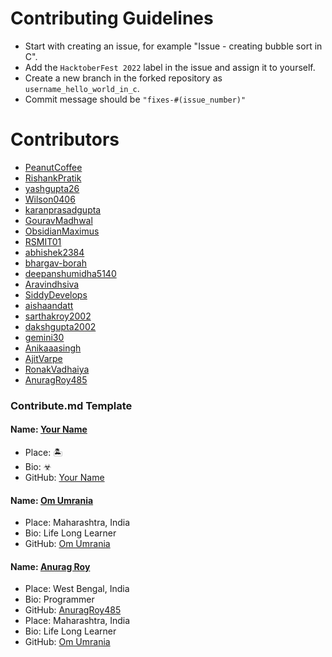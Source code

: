 
# Contributing Guidelines
* Start with creating an issue, for example "Issue - creating bubble sort in C".
* Add the `HacktoberFest 2022` label in the issue and assign it to yourself.
* Create a new branch in the forked repository as `username_hello_world_in_c`.
* Commit message should be `"fixes-#(issue_number)"`

# Contributors
* [PeanutCoffee](https://github.com/PeanutCoffee)
* [RishankPratik](https://github.com/RishankPratik)
* [yashgupta26](https://github.com/yashgupta26)
* [Wilson0406](https://github.com/Wilson0406)
* [karanprasadgupta](https://github.com/karanprasadgupta)
* [GouravMadhwal](https://github.com/GouravMadhwal)
* [ObsidianMaximus](https://github.com/ObsidianMaximus)
* [RSMIT01](https://github.com/RSMIT01)
* [abhishek2384](https://github.com/abhishek2384)
* [bhargav-borah](https://github.com/bhargav-borah)
* [deepanshumidha5140](https://github.com/deepanshumidha5140)
* [Aravindhsiva](https://github.com/Aravindhsiva)
* [SiddyDevelops](https://github.com/SiddyDevelops)
* [aishaandatt](https://github.com/aishaandatt)
* [sarthakroy2002](https://github.com/sarthakroy2002)
* [dakshgupta2002](https://github.com/dakshgupta2002)
* [gemini30](https://github.com/gemini30)
* [Anikaaasingh](https://github.com/Anikaaasingh)
* [AjitVarpe](https://github.com/AjitVarpe)
* [RonakVadhaiya](https://github.com/Rac-Ro007)
* [AnuragRoy485](https://github.com/AnuragRoy485)

### Contribute.md Template

#### Name: [Your Name](https://github.com/user-name/)
- Place: 🏝
- Bio: ☣
- GitHub: [Your Name](https://github.com/user-name/)


#### Name: [Om Umrania](https://github.com/om-umrania/)
- Place: Maharashtra, India
- Bio: Life Long Learner
- GitHub: [Om Umrania](https://github.com/om-umrania/)


#### Name: [Anurag Roy](https://github.com/AnuragRoy485)
- Place: West Bengal, India
- Bio: Programmer
- GitHub: [AnuragRoy485](https://github.com/AnuragRoy485)
- Place: Maharashtra, India
- Bio: Life Long Learner
- GitHub: [Om Umrania](https://github.com/om-umrania/)
